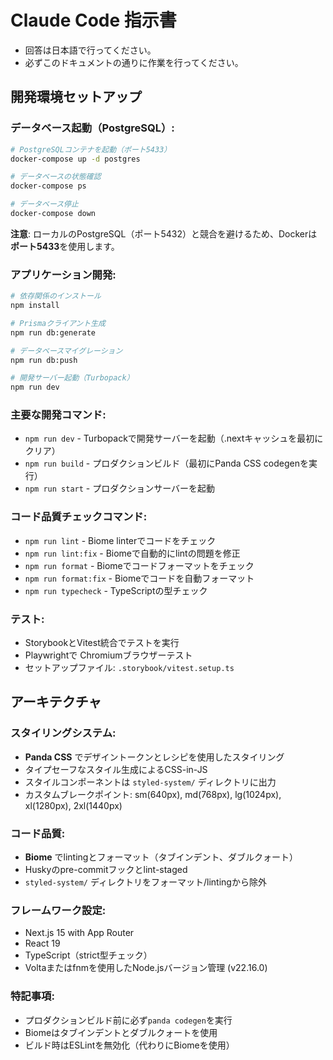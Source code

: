 # Claude Code 指示書
- 回答は日本語で行ってください。
- 必ずこのドキュメントの通りに作業を行ってください。

## 開発環境セットアップ

### データベース起動（PostgreSQL）:
```bash
# PostgreSQLコンテナを起動（ポート5433）
docker-compose up -d postgres

# データベースの状態確認
docker-compose ps

# データベース停止
docker-compose down
```

**注意**: ローカルのPostgreSQL（ポート5432）と競合を避けるため、Dockerは**ポート5433**を使用します。

### アプリケーション開発:
```bash
# 依存関係のインストール
npm install

# Prismaクライアント生成
npm run db:generate

# データベースマイグレーション
npm run db:push

# 開発サーバー起動（Turbopack）
npm run dev
```

### 主要な開発コマンド:
- `npm run dev` - Turbopackで開発サーバーを起動（.nextキャッシュを最初にクリア）
- `npm run build` - プロダクションビルド（最初にPanda CSS codegenを実行）
- `npm run start` - プロダクションサーバーを起動

### コード品質チェックコマンド:
- `npm run lint` - Biome linterでコードをチェック
- `npm run lint:fix` - Biomeで自動的にlintの問題を修正
- `npm run format` - Biomeでコードフォーマットをチェック
- `npm run format:fix` - Biomeでコードを自動フォーマット
- `npm run typecheck` - TypeScriptの型チェック

### テスト:
- StorybookとVitest統合でテストを実行
- Playwrightで Chromiumブラウザーテスト
- セットアップファイル: `.storybook/vitest.setup.ts`

## アーキテクチャ

### スタイリングシステム:
- **Panda CSS** でデザイントークンとレシピを使用したスタイリング
- タイプセーフなスタイル生成によるCSS-in-JS
- スタイルコンポーネントは `styled-system/` ディレクトリに出力
- カスタムブレークポイント: sm(640px), md(768px), lg(1024px), xl(1280px), 2xl(1440px)

### コード品質:
- **Biome** でlintingとフォーマット（タブインデント、ダブルクォート）
- Huskyのpre-commitフックとlint-staged
- `styled-system/` ディレクトリをフォーマット/lintingから除外

### フレームワーク設定:
- Next.js 15 with App Router
- React 19
- TypeScript（strict型チェック）
- Voltaまたはfnmを使用したNode.jsバージョン管理 (v22.16.0)

### 特記事項:
- プロダクションビルド前に必ず`panda codegen`を実行
- Biomeはタブインデントとダブルクォートを使用
- ビルド時はESLintを無効化（代わりにBiomeを使用）